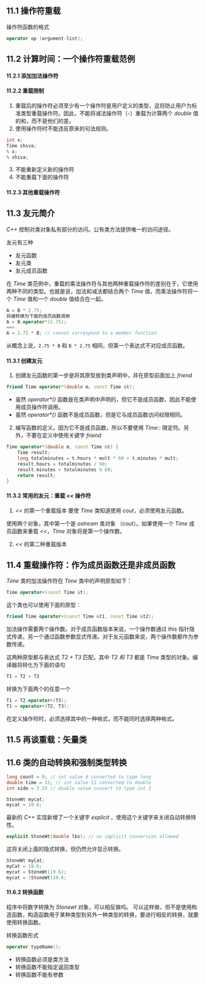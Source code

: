 ## 11.1 操作符重载

操作符函数的格式
```cpp
operator op (argument-list);
```

## 11.2 计算时间：一个操作符重载范例

#### 11.2.1 添加加法操作符

#### 11.2.2 重载限制
1. 重载后的操作符必须至少有一个操作符是用户定义的类型，这将防止用户为标准类型重载操作符。因此，不能将减法操作符（-）重载为计算两个 *double* 值的和，而不是他们的差。
2. 使用操作符时不能违反原来的句法规则。
```cpp
int x;
Time shiva;
% x;
% shiva;
```
3. 不能重新定义新的操作符
4. 不能重载下面的操作符

#### 11.2.3 其他重载操作符

## 11.3 友元简介
*C++* 控制对类对象私有部分的访问。公有类方法提供唯一的访问途径。

友元有三种
- 友元函数
- 友元类
- 友元成员函数

在 *Time* 类范例中，重载的乘法操作符与其他两种重载操作符的差别在于，它使用两种不同的类型。也就是说，加法和减法都结合两个 *Time* 值，而乘法操作符将一个 *Time* 值和一个 *double* 值结合在一起。
```cpp
A = B * 2.75;
将被转换为下面的成员函数调用
A = B.operator*(2.75);
==>
A = 2.75 * B; // cannot correspond to a member function
```
从概念上说，`2.75 * B` 和 `B * 2.75` 相同，但第一个表达式不对应成员函数。

#### 11.3.1 创建友元
1. 创建友元函数的第一步是将其原型放到类声明中，并在原型前面加上 *friend*
```cpp
friend Time operator*(double m, const Time &t);
```

- 虽然 *operator\*()* 函数是在类声明中声明的，但它不是成员函数，因此不能使用成员操作符调用。
- 虽然 *operator\*()* 函数不是成员函数，但是它与成员函数访问权限相同。 

2. 编写函数的定义。因为它不是成员函数，所以不要使用 *Time::* 限定符。另外，不要在定义中使用关键字 *friend*
```cpp
Time operator*(double m, const Time &t) {
    Time result;
    long totalminutes = t.hours * mult * 60 + t.minutes * mult;
    result.hours = totalminutes / 60;
    result.minutes = totalminutes % 60;
    return result;
}
```

#### 11.3.2 常用的友元：重载 *<<* 操作符
1. *<<* 的第一个重载版本
要使 *Time* 类知道使用 *cout*，必须使用友元函数。

使用两个对象，其中第一个是 *ostream* 类对象 （cout）。如果使用一个 *Time* 成员函数来重载 *<<*，*Time* 对象将是第一个操作数。

2. *<<* 的第二种重载版本

## 11.4 重载操作符：作为成员函数还是非成员函数

*Time* 类的加法操作符在 *Time* 类中的声明原型如下：
```cpp
Time operator+(const Time &t);
```
这个类也可以使用下面的原型：
```cpp
friend Time operator+(const Time &t1, const Time &t2);
```
加法操作需要两个操作数。对于成员函数版本来说，一个操作数通过 *this* 指针隐式传递，另一个通过函数参数显式传递。对于友元函数来说，两个操作数都作为参数传递。

这两种原型都与表达式 *T2 + T3* 匹配，其中 *T2 和 T3* 都是 *Time* 类型的对象。编译器将转化为下面的语句   
```cpp
T1 = T2 + T3
```
转换为下面两个的任意一个
```cpp
T1 = T2.operator+(T3);
T1 = operator+(T2, T3);
```

在定义操作符时，必须选择其中的一种格式，而不能同时选择两种格式。

## 11.5 再谈重载：矢量类

## 11.6 类的自动转换和强制类型转换
```cpp
long count = 8; // int value 8 converted to type long
double time = 11; // int value 11 converted to double
int side = 3.33 // double value convert to type int 3
```

```cpp
StoneWt mycat;
mycat = 19.6;
```

最新的 *C++* 实现新增了一个关键字 *explicit* ，使用这个关键字来关闭自动转换特性。

```cpp
explicit StoneWt(double lbs); // no implicit conversion allowed
```
这将关闭上面的隐式转换，但仍然允许显示转换。    
```cpp
StoneWt myCat;
myCat = 19.6;
mycat = StoneWt(19.6);
mycat = (StoneWt)19.6;
```

#### 11.6.2 转换函数
程序中将数字转换为 *Stonewt* 对象，可以相反做吗。
可以这样做，但不是使用构造函数，构造函数用于某种类型到另外一种类型的转换，要进行相反的转换，就要使用转换函数。

转换函数形式
```cpp
operator typeName();
```

- 转换函数必须是类方法
- 转换函数不能指定返回类型
- 转换函数不能有参数




